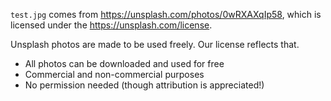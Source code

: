 `test.jpg` comes from https://unsplash.com/photos/0wRXAXqIp58, which is licensed under the https://unsplash.com/license.

Unsplash photos are made to be used freely. Our license reflects that.
- All photos can be downloaded and used for free 
- Commercial and non-commercial purposes 
- No permission needed (though attribution is appreciated!)